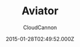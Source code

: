 ---
title: Aviator
github: https://github.com/CloudCannon/aviator-jekyll-template
demo: https://tangerine-lemon.cloudvent.net/
author: CloudCannon
thumbnail: "themes/thumbnails/jekyll-aviator.jpg"
ssg:
  - Jekyll
cms:
  - No Cms
date: 2015-01-28T02:49:52.000Z
description: ':droplet: API Documentation template for Jekyll'
stale: true
disabled: false
disabled_reason: null
---